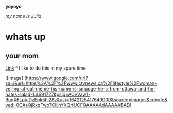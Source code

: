 **yoyoyo**

*my name is Julia*

# whats up
## your mom
[Link](https://www.youtube.com/watch?v=crfrKqFp0Zg)
^ I like to do this in my spare time

![Image] (https://www.google.com/url?sa=i&url=https%3A%2F%2Fwww.ctvnews.ca%2Flifestyle%2Fwoman-yelling-at-cat-meme-his-name-is-smudge-he-s-from-ottawa-and-he-hates-salad-1.4691727&psig=AOvVaw1-9uqX6LptaDzEpk5hi28z&ust=1642125417649000&source=images&cd=vfe&ved=0CAsQjRxqFwoTCIijhYXQrfUCFQAAAAAdAAAAABAD)

